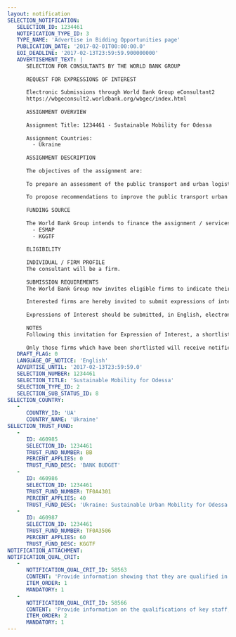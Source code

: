 ```yaml
---
layout: notification
SELECTION_NOTIFICATION: 
   SELECTION_ID: 1234461
   NOTIFICATION_TYPE_ID: 3
   TYPE_NAME: 'Advertise in Bidding Opportunities page'
   PUBLICATION_DATE: '2017-02-01T00:00:00.0'
   EOI_DEADLINE: '2017-02-13T23:59:59.900000000'
   ADVERTISEMENT_TEXT: |
      SELECTION FOR CONSULTANTS BY THE WORLD BANK GROUP
      
      REQUEST FOR EXPRESSIONS OF INTEREST
      
      Electronic Submissions through World Bank Group eConsultant2
      https://wbgeconsult2.worldbank.org/wbgec/index.html
      
      ASSIGNMENT OVERVIEW
      
      Assignment Title: 1234461 - Sustainable Mobility for Odessa
      
      Assignment Countries:
        - Ukraine
      
      ASSIGNMENT DESCRIPTION
      
      The objectives of the assignment are:
      
      To prepare an assessment of the public transport and urban logistics systems of Odessa: Assessment of demand and supply for public transport in Odessa, including the physical and operational capacity, accessibility, affordability, intermodal connectivity, service reliability and energy efficiency. Assessment of city-port interactions and impact of port-related activities in the urban transport and related externalities.
      
      To propose recommendations to improve the public transport urban logistics systems of Odessa: Based on the assessment high-priority reforms and investments in public transport and city-port interaction will be identified, to serve as the strategic roadmap for the city.
      
      FUNDING SOURCE
      
      The World Bank Group intends to finance the assignment / services described below under the following:
        - ESMAP
        - KGGTF
      
      ELIGIBILITY
      
      INDIVIDUAL / FIRM PROFILE
      The consultant will be a firm. 
      
      SUBMISSION REQUIREMENTS
      The World Bank Group now invites eligible firms to indicate their interest in providing the services.  Interested firms must provide information indicating that they are qualified to perform the services (brochures, description of similar assignments, experience in similar conditions, availability of appropriate skills among staff, etc. for firms; CV and cover letter for individuals).  Please note that the total size of all attachments should be less than 5MB.  Consultants may associate to enhance their qualifications.
      
      Interested firms are hereby invited to submit expressions of interest.
      
      Expressions of Interest should be submitted, in English, electronically through World Bank Group eConsultant2 (https://wbgeconsult2.worldbank.org/wbgec/index.html)
      
      NOTES
      Following this invitation for Expression of Interest, a shortlist of qualified firms will be formally invited to submit proposals. Shortlisting and selection will be subject to the availability of funding.
      
      Only those firms which have been shortlisted will receive notification. No debrief will be provided to firms which have not been shortlisted.
   DRAFT_FLAG: 0
   LANGUAGE_OF_NOTICE: 'English'
   ADVERTISE_UNTIL: '2017-02-13T23:59:59.0'
   SELECTION_NUMBER: 1234461
   SELECTION_TITLE: 'Sustainable Mobility for Odessa'
   SELECTION_TYPE_ID: 2
   SELECTION_SUB_STATUS_ID: 8
SELECTION_COUNTRY: 
   - 
      COUNTRY_ID: 'UA'
      COUNTRY_NAME: 'Ukraine'
SELECTION_TRUST_FUND: 
   - 
      ID: 460985
      SELECTION_ID: 1234461
      TRUST_FUND_NUMBER: BB
      PERCENT_APPLIES: 0
      TRUST_FUND_DESC: 'BANK BUDGET'
   - 
      ID: 460986
      SELECTION_ID: 1234461
      TRUST_FUND_NUMBER: TF0A4301
      PERCENT_APPLIES: 40
      TRUST_FUND_DESC: 'Ukraine: Sustainable Urban Mobility for Odessa'
   - 
      ID: 460987
      SELECTION_ID: 1234461
      TRUST_FUND_NUMBER: TF0A3506
      PERCENT_APPLIES: 60
      TRUST_FUND_DESC: KGGTF
NOTIFICATION_ATTACHMENT: 
NOTIFICATION_QUAL_CRIT: 
   - 
      NOTIFICATION_QUAL_CRIT_ID: 58563
      CONTENT: 'Provide information showing that they are qualified in the field of the assignment. Previous experience in Ukraine is not mandatory but will be considered as an advantage.'
      ITEM_ORDER: 1
      MANDATORY: 1
   - 
      NOTIFICATION_QUAL_CRIT_ID: 58566
      CONTENT: 'Provide information on the qualifications of key staff, in particular related to urban transport planning and city-port interface.'
      ITEM_ORDER: 2
      MANDATORY: 1
---
```


